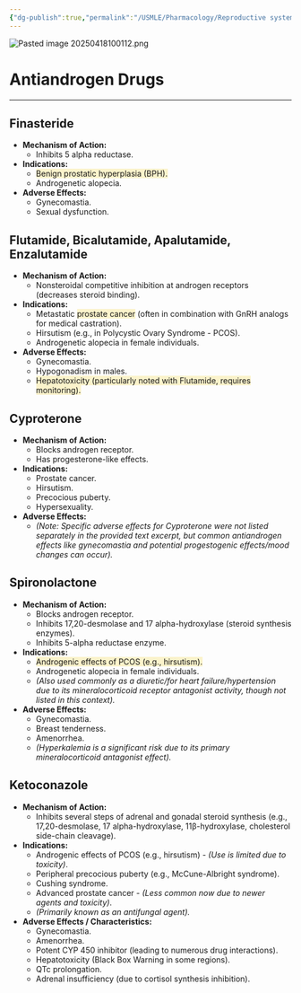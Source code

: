 ```yaml
---
{"dg-publish":true,"permalink":"/USMLE/Pharmacology/Reproductive system drugs/"}
---
```


![Pasted image 20250418100112.png](/img/user/appendix/Pasted%20image%2020250418100112.png)
# Antiandrogen Drugs
---
## Finasteride

*   **Mechanism of Action:**
    *   Inhibits 5 alpha reductase.
*   **Indications:**
    *   <span style="background:rgba(240, 200, 0, 0.2)">Benign prostatic hyperplasia (BPH).</span>
    *   Androgenetic alopecia.
*   **Adverse Effects:**
    *   Gynecomastia.
    *   Sexual dysfunction.

## Flutamide, Bicalutamide, Apalutamide, Enzalutamide

*   **Mechanism of Action:**
    *   Nonsteroidal competitive inhibition at androgen receptors (decreases steroid binding).
*   **Indications:**
	*   Metastatic <span style="background:rgba(240, 200, 0, 0.2)">prostate cancer</span> (often in combination with GnRH analogs for medical castration).
    *   Hirsutism (e.g., in Polycystic Ovary Syndrome - PCOS).
    *   Androgenetic alopecia in female individuals.
*   **Adverse Effects:**
    *   Gynecomastia.
    *   Hypogonadism in males.
    *   <span style="background:rgba(240, 200, 0, 0.2)">Hepatotoxicity (particularly noted with Flutamide, requires monitoring).</span>

## Cyproterone

*   **Mechanism of Action:**
    *   Blocks androgen receptor.
    *   Has progesterone-like effects.
*   **Indications:**
    *   Prostate cancer.
    *   Hirsutism.
    *   Precocious puberty.
    *   Hypersexuality.
*   **Adverse Effects:**
    *   *(Note: Specific adverse effects for Cyproterone were not listed separately in the provided text excerpt, but common antiandrogen effects like gynecomastia and potential progestogenic effects/mood changes can occur).*

## Spironolactone

*   **Mechanism of Action:**
    *   Blocks androgen receptor.
    *   Inhibits 17,20-desmolase and 17 alpha-hydroxylase (steroid synthesis enzymes).
    *   Inhibits 5-alpha reductase enzyme.
*   **Indications:**
    *   <span style="background:rgba(240, 200, 0, 0.2)">Androgenic effects of PCOS (e.g., hirsutism).</span>
    *   Androgenetic alopecia in female individuals.
    *   *(Also used commonly as a diuretic/for heart failure/hypertension due to its mineralocorticoid receptor antagonist activity, though not listed in this context).*
*   **Adverse Effects:**
    *   Gynecomastia.
    *   Breast tenderness.
    *   Amenorrhea.
    *   *(Hyperkalemia is a significant risk due to its primary mineralocorticoid antagonist effect).*

## Ketoconazole

*   **Mechanism of Action:**
    *   Inhibits several steps of adrenal and gonadal steroid synthesis (e.g., 17,20-desmolase, 17 alpha-hydroxylase, 11β-hydroxylase, cholesterol side-chain cleavage).
*   **Indications:**
    *   Androgenic effects of PCOS (e.g., hirsutism) - *(Use is limited due to toxicity)*.
    *   Peripheral precocious puberty (e.g., McCune-Albright syndrome).
    *   Cushing syndrome.
    *   Advanced prostate cancer - *(Less common now due to newer agents and toxicity)*.
    *   *(Primarily known as an antifungal agent).*
*   **Adverse Effects / Characteristics:**
    *   Gynecomastia.
    *   Amenorrhea.
    *   Potent CYP 450 inhibitor (leading to numerous drug interactions).
    *   Hepatotoxicity (Black Box Warning in some regions).
    *   QTc prolongation.
    *   Adrenal insufficiency (due to cortisol synthesis inhibition).

